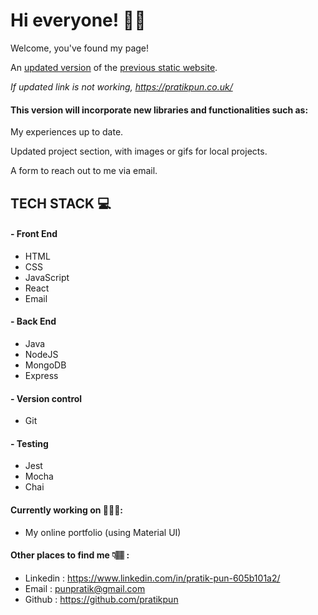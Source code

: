 # Hi everyone! 🖖🏽

Welcome, you've found my page!

An [updated version](https://pratikpun.co.uk/) of the [previous static website](https://pratikpun.github.io).

_If updated link is not working, https://pratikpun.co.uk/_

#### This version will incorporate new libraries and functionalities such as:

My experiences up to date.

Updated project section, with images or gifs for local projects.

A form to reach out to me via email.

## TECH STACK 💻

#### - Front End

- HTML
- CSS
- JavaScript
- React
- Email

#### - Back End

- Java
- NodeJS
- MongoDB
- Express

#### - Version control

- Git

#### - Testing

- Jest
- Mocha
- Chai

#### Currently working on 👨🏽‍💻:

- My online portfolio (using Material UI)

#### Other places to find me 👇🏽 :

- Linkedin : https://www.linkedin.com/in/pratik-pun-605b101a2/
- Email : punpratik@gmail.com
- Github : https://github.com/pratikpun
